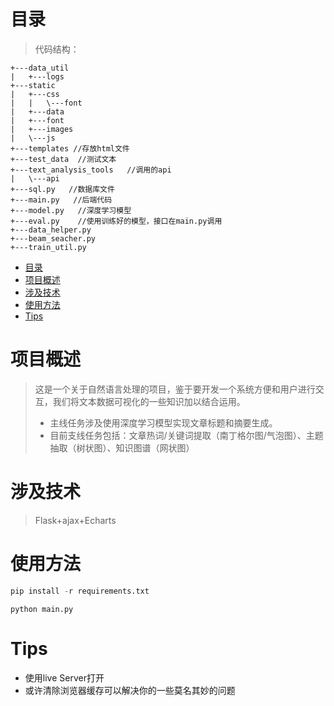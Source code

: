 # 目录
> 代码结构：
> 
    +---data_util
    |   +---logs
    +---static
    |   +---css
    |   |   \---font
    |   +---data
    |   +---font
    |   +---images
    |   \---js
    +---templates //存放html文件
    +---test_data  //测试文本
    +---text_analysis_tools   //调用的api
    |   \---api
    +---sql.py   //数据库文件
    +---main.py   //后端代码
    +---model.py   //深度学习模型
    +---eval.py    //使用训练好的模型，接口在main.py调用
    +---data_helper.py  
    +---beam_seacher.py
    +---train_util.py

    
- [目录](#目录)
- [项目概述](#项目概述)
- [涉及技术](#涉及技术)
- [使用方法](#使用方法)
- [Tips](#tips)
# 项目概述
> 这是一个关于自然语言处理的项目，鉴于要开发一个系统方便和用户进行交互，我们将文本数据可视化的一些知识加以结合运用。
> - 主线任务涉及使用深度学习模型实现文章标题和摘要生成。
> - 目前支线任务包括：文章热词/关键词提取（南丁格尔图/气泡图）、主题抽取（树状图）、知识图谱（网状图）
# 涉及技术
>Flask+ajax+Echarts
# 使用方法
```python  
pip install -r requirements.txt 
```
```
python main.py
```
# Tips
- 使用live Server打开
- 或许清除浏览器缓存可以解决你的一些莫名其妙的问题
